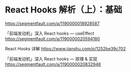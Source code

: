 #  React Hooks 解析（上）：基础 
https://segmentfault.com/a/1190000018928587

 「前端发动机」深入 React hooks — useEffect 
 https://segmentfault.com/a/1190000020594180
 
 React Hooks 详解
 https://www.jianshu.com/p/1252be39c702
 
 
 「前端发动机」深入 React hooks — 原理 & 实现
https://segmentfault.com/a/1190000020832946